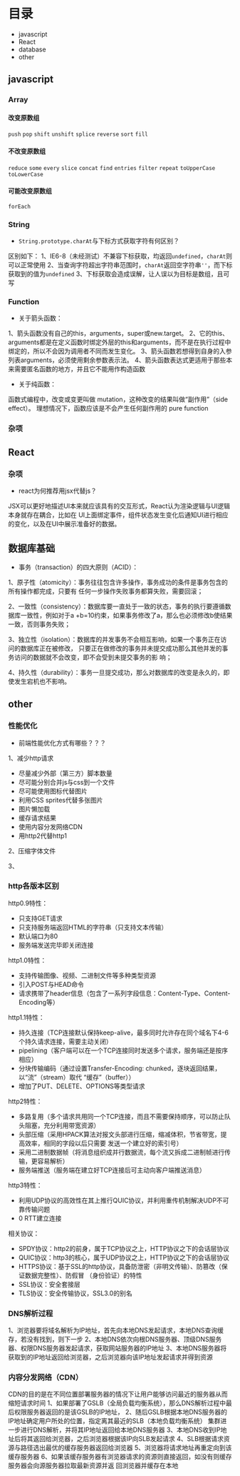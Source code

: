 # 目录

+ javascript
+ React
+ database
+ other

## javascript

### Array

#### 改变原数组

`push`
`pop`
`shift`
`unshift`
`splice`
`reverse`
`sort`
`fill`

#### 不改变原数组

`reduce`
`some`
`every`
`slice`
`concat`
`find`
`entries`
`filter`
`repeat`
`toUpperCase`
`toLowerCase`


#### 可能改变原数组
`forEach`

### String

+ `String.prototype.charAt`与下标方式获取字符有何区别？

区别如下：
1、IE6-8（未经测试）不兼容下标获取，均返回`undefined`，`charAt`则可以正常使用
2、当查询字符超出字符串范围时，`charAt`返回空字符串`''`，而下标获取到的值为`undefined`
3、下标获取会造成误解，让人误以为目标是数组，且可写

### Function

+ 关于箭头函数：

1、箭头函数没有自己的this，arguments，super或new.target。
2、它的this、arguments都是在定义函数时绑定外层的this和arguments，而不是在执行过程中绑定的，所以不会因为调用者不同而发生变化。
3、箭头函数若想得到自身的入参列表arguments，必须使用剩余参数表示法。
4、箭头函数表达式更适用于那些本来需要匿名函数的地方，并且它不能用作构造函数

+ 关于纯函数：

函数式编程中，改变或变更叫做 mutation，这种改变的结果叫做“副作用”（side effect）。 理想情况下，函数应该是不会产生任何副作用的 pure function

### 杂项

## React

### 杂项

+ react为何推荐用jsx代替js？

JSX可以更好地描述UI本来就应该具有的交互形式，React认为渲染逻辑与UI逻辑本身就存在耦合，比如在
UI上面绑定事件，组件状态发生变化后通知UI进行相应的变化，以及在UI中展示准备好的数据。

## 数据库基础

+ 事务（transaction）的四大原则（ACID）：

1、原子性（atomicity）：事务往往包含许多操作，事务成功的条件是事务包含的所有操作都完成，只要有
任何一步操作失败事务都算失败，需要回滚；

2、一致性（consistency）：数据库要一直处于一致的状态，事务的执行要遵循数据库一致性，例如对于a
+b=10约束，如果事务修改了a，那么也必须修改b使结果一致，否则事务失败；

3、独立性（isolation）：数据库的并发事务不会相互影响，如果一个事务正在访问的数据库正在被修改，
只要正在做修改的事务并未提交成功那么其他并发的事务访问的数据就不会改变，即不会受到未提交事务的影
响；

4、持久性（durability）：事务一旦提交成功，那么对数据库的改变是永久的，即使发生宕机也不影响。

## other

### 性能优化

+ 前端性能优化方式有哪些？？？

1、减少http请求
- 尽量减少外部（第三方）脚本数量
- 尽可能分别合并js与css到一个文件
- 尽可能使用图标代替图片
- 利用CSS sprites代替多张图片
- 图片懒加载
- 缓存请求结果
- 使用内容分发网络CDN
- 用http2代替http1

2、压缩字体文件

3、

### http各版本区别

http0.9特性：
- 只支持GET请求
- 只支持服务端返回HTML的字符串（只支持文本传输）
- 默认端口为80
- 服务端发送完毕即关闭连接

http1.0特性：
- 支持传输图像、视频、二进制文件等多种类型资源
- 引入POST与HEAD命令
- 请求携带了header信息（包含了一系列字段信息：Content-Type、Content-Encoding等）

http1.1特性：
- 持久连接（TCP连接默认保持keep-alive，最多同时允许存在同个域名下4-6个持久请求连接，需要主动关闭）
- pipelining（客户端可以在一个TCP连接同时发送多个请求，服务端还是按序相应）
- 分块传输编码（通过设置Transfer-Encoding: chunked，逐块返回结果，以“流”（stream）取代
“缓存”（buffer））
- 增加了PUT、DELETE、OPTIONS等类型请求

http2特性：

- 多路复用（多个请求共用同一个TCP连接，而且不需要保持顺序，可以防止队头阻塞，充分利用带宽资源）
- 头部压缩（采用HPACK算法对报文头部进行压缩，缩减体积，节省带宽，提高效率，相同的字段以后只需要
发送一个建立好的索引号）
- 采用二进制数据帧（将消息组织成并行数据流，每个流又拆成二进制帧进行传输，更容易解析）
- 服务端推送（服务端在建立好TCP连接后可主动向客户端推送消息）

http3特性：
- 利用UDP协议的高效性在其上推行QUIC协议，并利用重传机制解决UDP不可靠传输问题
- 0 RTT建立连接

相关协议：
- SPDY协议：http2的前身，属于TCP协议之上，HTTP协议之下的会话层协议
- QUIC协议：http3的核心，属于UDP协议之上，HTTP协议之下的会话层协议
- HTTPS协议：基于SSL的http协议，具备防泄密（非明文传输）、防篡改（保证数据完整性）、防假冒
（身份验证）的特性
- SSL协议：安全套接层
- TLS协议：安全传输协议，SSL3.0的别名

### DNS解析过程

1、浏览器要将域名解析为IP地址，首先向本地DNS发起请求，本地DNS查询缓存，若没有找到，则下一步
2、本地DNS依次向根DNS服务器、顶级DNS服务器、权限DNS服务器发起请求，获取网站服务器的IP地址
3、本地DNS服务器将获取到的IP地址返回给浏览器，之后浏览器向该IP地址发起请求并得到资源

### 内容分发网络（CDN）

CDN的目的是在不同位置部署服务器的情况下让用户能够访问最近的服务器从而缩短请求时间
1、如果部署了GSLB（全局负载均衡系统），那么DNS解析过程中最后权限服务器返回的是该GSLB的IP地址，
2、随后GSLB根据本地DNS服务器的IP地址确定用户所处的位置，指定离其最近的SLB（本地负载均衡系统）
集群进一步进行DNS解析，并将其IP地址返回给本地DNS服务器
3、本地DNS收到IP地址后将其返回给浏览器，之后浏览器根据该IP向SLB发起请求
4、SLB根据请求资源与路径选出最优的缓存服务器返回给浏览器
5、浏览器将请求地址再重定向到该缓存服务器
6、如果该缓存服务器有浏览器请求的资源则直接返回，如没有则缓存服务器会向源服务器拉取最新资源并返
回浏览器并缓存在本地
